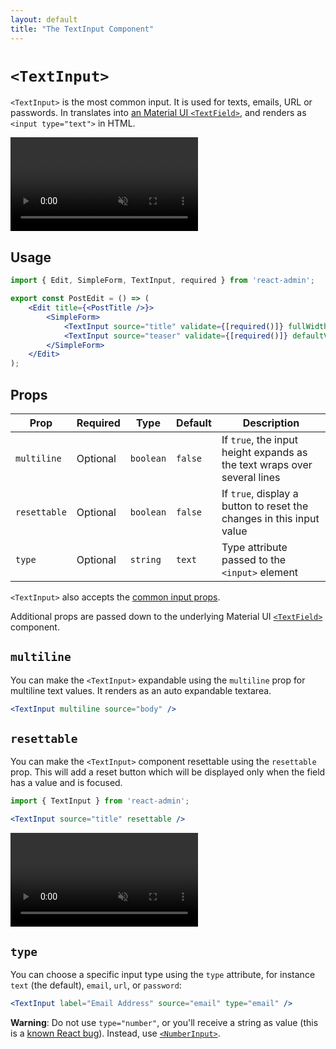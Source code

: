 ```yaml
---
layout: default
title: "The TextInput Component"
---
```


# `<TextInput>`

`<TextInput>` is the most common input. It is used for texts, emails, URL or passwords. In translates into [an Material UI `<TextField>`](https://mui.com/material-ui/react-text-field/), and renders as `<input type="text">` in HTML.

<video controls autoplay muted loop>
  <source src="./img/text-input.webm" type="video/webm"/>
  Your browser does not support the video tag.
</video>


## Usage

```jsx
import { Edit, SimpleForm, TextInput, required } from 'react-admin';

export const PostEdit = () => (
    <Edit title={<PostTitle />}>
        <SimpleForm>
            <TextInput source="title" validate={[required()]} fullWidth />
            <TextInput source="teaser" validate={[required()]} defaultValue="Lorem Ipsum" multiline fullWidth />
        </SimpleForm>
    </Edit>
);
```

## Props

| Prop         | Required | Type      | Default | Description                                                          |
| ------------ | -------- | --------- | ------- | -------------------------------------------------------------------- |
| `multiline`  | Optional | `boolean` | `false` | If `true`, the input height expands as the text wraps over several lines |
| `resettable` | Optional | `boolean` | `false` | If `true`, display a button to reset the changes in this input value |
| `type`       | Optional | `string`  | `text`  | Type attribute passed to the `<input>` element                       |

`<TextInput>` also accepts the [common input props](./Inputs.md#common-input-props).

Additional props are passed down to the underlying Material UI [`<TextField>`](https://mui.com/material-ui/react-text-field/) component.

## `multiline`

You can make the `<TextInput>` expandable using the `multiline` prop for multiline text values. It renders as an auto expandable textarea.

```jsx
<TextInput multiline source="body" />
```

## `resettable`

You can make the `<TextInput>` component resettable using the `resettable` prop. This will add a reset button which will be displayed only when the field has a value and is focused.

```jsx
import { TextInput } from 'react-admin';

<TextInput source="title" resettable />
```

<video controls autoplay muted loop>
  <source src="./img/resettable-text-input.webm" type="video/webm"/>
  Your browser does not support the video tag.
</video>


## `type`

You can choose a specific input type using the `type` attribute, for instance `text` (the default), `email`, `url`, or `password`:

```jsx
<TextInput label="Email Address" source="email" type="email" />
```

**Warning**: Do not use `type="number"`, or you'll receive a string as value (this is a [known React bug](https://github.com/facebook/react/issues/1425)). Instead, use [`<NumberInput>`](./NumberInput.md).

